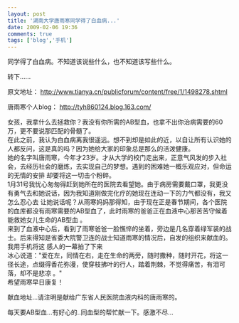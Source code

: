 ```yaml
---
layout: post
title: '湖南大学唐雨寒同学得了白血病...'
date: 2009-02-06 19:36
comments: true
tags: ['blog','手机']
---
```


同学得了白血病。不知道该说些什么，也不知道该写些什么。

转下......

原文地址： [ http://www.tianya.cn/publicforum/content/free/1/1498278.shtml
](http://www.tianya.cn/publicforum/content/free/1/1498278.shtml)

唐雨寒个人blog： [ http://tyh860124.blog.163.com/ ](http://www.tangyuhan.org)

女孩，我拿什么去拯救你？我没有你所需的AB型血，也拿不出你治病需要的60万，更不要说那匹配的骨髓了。  
在此之前，我认为白血病离我很遥远。想不到却是如此的近，以自让所有认识她的人都反问，这是真的吗？因为她给大家的印象总是那么的活泼健康。  
她的名字叫唐雨寒，今年才23岁。才从大学的校门走出来，正意气风发的步入社会，去经历社会的磨炼，去实现自己的梦想。遇到的困难她一概乐观应对，但命运的无情的安排
却要将这一切击个粉碎。  
1月31号我忧心匆匆得赶到她所在的医院去看望她。由于病房需要戴口罩，我更没有勇气去和她说话，因为我知道刚做完化疗的她现在连动一下的力气都没有，我又怎么忍心去
让她说话呢？从雨寒妈妈那得知，由于现在正是春节期间，各个医院的血库都没有雨寒需要的AB型血了，此时雨寒的爸爸正在血液中心那苦苦守候着能救她女儿生命的AB型血
。  
来到了血液中心后，看到了雨寒爸爸一脸憔悴的坐着，旁边是几名穿着绿军装的战士。后来得知是省委大院警卫连的战士知道雨寒的情况后，自发的组织来献血的。我用手机将这
感人的一幕拍了下来  
冰心说道："爱在左，同情在右，走在生命的两旁，随时撒种，随时开花，将这一径长途，点缀得香花弥漫，使穿枝拂叶的行人，踏着荆棘，不觉得痛苦，有泪可落，却不是悲凉
。"  
希望雨寒早日康复！

献血地址...请注明是献给广东省人民医院血液内科的唐雨寒的。

每天要AB型血...有好心的..同血型的帮忙献一下。感激不尽...

